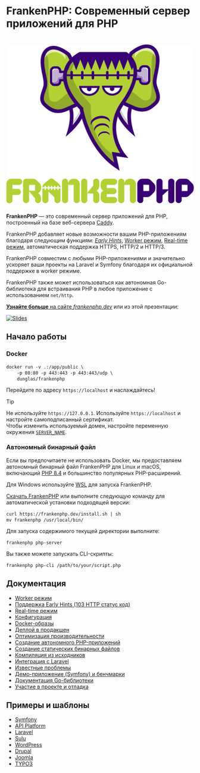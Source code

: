 # FrankenPHP: Современный сервер приложений для PHP

<h1 align="center"><a href="https://frankenphp.dev"><img src="../../frankenphp.png" alt="FrankenPHP" width="600"></a></h1>

**FrankenPHP** — это современный сервер приложений для PHP, построенный на базе веб-сервера [Caddy](https://caddyserver.com/).

FrankenPHP добавляет новые возможности вашим PHP-приложениям благодаря следующим функциям: [*Early Hints*](https://frankenphp.dev/docs/early-hints/), [Worker режим](https://frankenphp.dev/docs/worker/), [Real-time режим](https://frankenphp.dev/docs/mercure/), автоматическая поддержка HTTPS, HTTP/2 и HTTP/3.

FrankenPHP совместим с любыми PHP-приложениями и значительно ускоряет ваши проекты на Laravel и Symfony благодаря их официальной поддержке в worker режиме.

FrankenPHP также может использоваться как автономная Go-библиотека для встраивания PHP в любое приложение с использованием `net/http`.

[**Узнайте больше** на сайте *frankenphp.dev*](https://frankenphp.dev) или из этой презентации:

<a href="https://dunglas.dev/2022/10/frankenphp-the-modern-php-app-server-written-in-go/"><img src="https://dunglas.dev/wp-content/uploads/2022/10/frankenphp.png" alt="Slides" width="600"></a>

## Начало работы

### Docker

```console
docker run -v .:/app/public \
    -p 80:80 -p 443:443 -p 443:443/udp \
    dunglas/frankenphp
```

Перейдите по адресу `https://localhost` и наслаждайтесь!

> [!TIP]
>
> Не используйте `https://127.0.0.1`. Используйте `https://localhost` и настройте самоподписанный сертификат.  
> Чтобы изменить используемый домен, настройте переменную окружения [`SERVER_NAME`](config.md#environment-variables).

### Автономный бинарный файл

Если вы предпочитаете не использовать Docker, мы предоставляем автономный бинарный файл FrankenPHP для Linux и macOS, включающий [PHP 8.4](https://www.php.net/releases/8.4/en.php) и большинство популярных PHP-расширений.

Для Windows используйте [WSL](https://learn.microsoft.com/windows/wsl/) для запуска FrankenPHP.

[Скачать FrankenPHP](https://github.com/dunglas/frankenphp/releases) или выполните следующую команду для автоматической установки подходящей версии:

```console
curl https://frankenphp.dev/install.sh | sh
mv frankenphp /usr/local/bin/
```

Для запуска содержимого текущей директории выполните:

```console
frankenphp php-server
```

Вы также можете запускать CLI-скрипты:

```console
frankenphp php-cli /path/to/your/script.php
```

## Документация

* [Worker режим](https://frankenphp.dev/docs/worker/)
* [Поддержка Early Hints (103 HTTP статус код)](https://frankenphp.dev/docs/early-hints/)
* [Real-time режим](https://frankenphp.dev/docs/mercure/)
* [Конфигурация](https://frankenphp.dev/docs/config/)
* [Docker-образы](https://frankenphp.dev/docs/docker/)
* [Деплой в продакшен](https://frankenphp.dev/docs/production/)
* [Оптимизация производительности](https://frankenphp.dev/docs/performance/)
* [Создание автономного PHP-приложений](https://frankenphp.dev/docs/embed/)
* [Создание статических бинарных файлов](https://frankenphp.dev/docs/static/)
* [Компиляция из исходников](https://frankenphp.dev/docs/compile/)
* [Интеграция с Laravel](https://frankenphp.dev/docs/laravel/)
* [Известные проблемы](https://frankenphp.dev/docs/known-issues/)
* [Демо-приложение (Symfony) и бенчмарки](https://github.com/dunglas/frankenphp-demo)
* [Документация Go-библиотеки](https://pkg.go.dev/github.com/dunglas/frankenphp)
* [Участие в проекте и отладка](https://frankenphp.dev/docs/contributing/)

## Примеры и шаблоны

* [Symfony](https://github.com/dunglas/symfony-docker)
* [API Platform](https://api-platform.com/docs/symfony)
* [Laravel](https://frankenphp.dev/docs/laravel/)
* [Sulu](https://sulu.io/blog/running-sulu-with-frankenphp)
* [WordPress](https://github.com/StephenMiracle/frankenwp)
* [Drupal](https://github.com/dunglas/frankenphp-drupal)
* [Joomla](https://github.com/alexandreelise/frankenphp-joomla)
* [TYPO3](https://github.com/ochorocho/franken-typo3)
